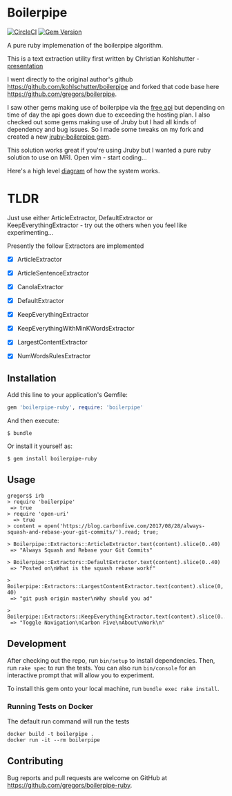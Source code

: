 # Boilerpipe

[![CircleCI](https://circleci.com/gh/gregors/boilerpipe-ruby/tree/main.svg?style=shield)](https://circleci.com/gh/gregors/boilerpipe-ruby/tree/main)
[![Gem Version](https://badge.fury.io/rb/boilerpipe-ruby.svg)](https://badge.fury.io/rb/boilerpipe-ruby)

A pure ruby implemenation of the boilerpipe algorithm.

This is a text extraction utility first written by Christian Kohlshutter - [presentation](http://videolectures.net/wsdm2010_kohlschutter_bdu/)

I went directly to the original author's github https://github.com/kohlschutter/boilerpipe and forked that code base here https://github.com/gregors/boilerpipe.

I saw other gems making use of boilerpipe via the [free api](http://boilerpipe-web.appspot.com) but depending on time of day the api goes down due to exceeding the hosting plan. I also checked out some gems making use of Jruby but I had all kinds of dependency and bug issues. So I made some tweaks on my fork and created a new [jruby-boilerpipe gem](https://rubygems.org/gems/jruby-boilerpipe).

This solution works great if you're using Jruby but I wanted a pure ruby solution to use on MRI. Open vim - start coding...

Here's a high level [diagram](boilerpipe_flow.md) of how the system works.

# TLDR

Just use either ArticleExtractor, DefaultExtractor or KeepEverythingExtractor - try out the others when you feel like experimenting...

Presently the follow Extractors are implemented
* [x] ArticleExtractor
* [x] ArticleSentenceExtractor
* [x] CanolaExtractor
* [x] DefaultExtractor
* [x] KeepEverythingExtractor
* [x] KeepEverythingWithMinKWordsExtractor
* [x] LargestContentExtractor
* [x] NumWordsRulesExtractor


## Installation

Add this line to your application's Gemfile:

```ruby
gem 'boilerpipe-ruby', require: 'boilerpipe'
```

And then execute:

    $ bundle

Or install it yourself as:

    $ gem install boilerpipe-ruby

## Usage

    gregors$ irb
    > require 'boilerpipe'
     => true
    > require 'open-uri'
      => true
    > content = open('https://blog.carbonfive.com/2017/08/28/always-squash-and-rebase-your-git-commits/').read; true;
    
    > Boilerpipe::Extractors::ArticleExtractor.text(content).slice(0..40)
     => "Always Squash and Rebase your Git Commits" 
    
    > Boilerpipe::Extractors::DefaultExtractor.text(content).slice(0..40)
     => "Posted on\nWhat is the squash rebase workf"
    
    > Boilerpipe::Extractors::LargestContentExtractor.text(content).slice(0, 40)
     => "git push origin master\nWhy should you ad"
    
    > Boilerpipe::Extractors::KeepEverythingExtractor.text(content).slice(0..40)
     => "Toggle Navigation\nCarbon Five\nAbout\nWork\n"

## Development

After checking out the repo, run `bin/setup` to install dependencies. Then, run `rake spec` to run the tests. You can also run `bin/console` for an interactive prompt that will allow you to experiment.

To install this gem onto your local machine, run `bundle exec rake install`.

### Running Tests on Docker

The default run command will run the tests

    docker build -t boilerpipe .
    docker run -it --rm boilerpipe

## Contributing

Bug reports and pull requests are welcome on GitHub at https://github.com/gregors/boilerpipe-ruby.

